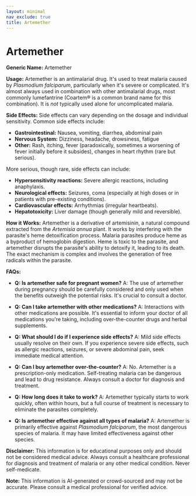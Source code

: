 ```yaml
---
layout: minimal
nav_exclude: true
title: Artemether
---
```


# Artemether

**Generic Name:** Artemether

**Usage:** Artemether is an antimalarial drug. It's used to treat malaria caused by *Plasmodium falciparum*, particularly when it's severe or complicated. It's almost always used in combination with other antimalarial drugs, most commonly lumefantrine (Coartem® is a common brand name for this combination).  It is *not* typically used alone for uncomplicated malaria.

**Side Effects:**  Side effects can vary depending on the dosage and individual sensitivity. Common side effects include:

* **Gastrointestinal:** Nausea, vomiting, diarrhea, abdominal pain
* **Nervous System:** Dizziness, headache, drowsiness, fatigue
* **Other:**  Rash, itching, fever (paradoxically, sometimes a worsening of fever initially before it subsides), changes in heart rhythm (rare but serious).

More serious, though rare, side effects can include:

* **Hypersensitivity reactions:** Severe allergic reactions, including anaphylaxis.
* **Neurological effects:** Seizures, coma (especially at high doses or in patients with pre-existing conditions).
* **Cardiovascular effects:**  Arrhythmias (irregular heartbeats).
* **Hepatotoxicity:** Liver damage (though generally mild and reversible).

**How it Works:** Artemether is a derivative of artemisinin, a natural compound extracted from the *Artemisia annua* plant.  It works by interfering with the parasite's heme detoxification process.  Malaria parasites produce heme as a byproduct of hemoglobin digestion. Heme is toxic to the parasite, and artemether disrupts the parasite's ability to detoxify it, leading to its death.  The exact mechanism is complex and involves the generation of free radicals within the parasite.


**FAQs:**

* **Q: Is artemether safe for pregnant women?** A:  The use of artemether during pregnancy should be carefully considered and only used when the benefits outweigh the potential risks. It's crucial to consult a doctor.

* **Q: Can I take artemether with other medications?** A:  Interactions with other medications are possible. It's essential to inform your doctor of all medications you're taking, including over-the-counter drugs and herbal supplements.

* **Q: What should I do if I experience side effects?** A:  Mild side effects usually resolve on their own. If you experience severe side effects, such as allergic reactions, seizures, or severe abdominal pain, seek immediate medical attention.

* **Q:  Can I buy artemether over-the-counter?** A: No.  Artemether is a prescription-only medication.  Self-treating malaria can be dangerous and lead to drug resistance.  Always consult a doctor for diagnosis and treatment.

* **Q: How long does it take to work?** A:  Artemether typically starts to work quickly, often within hours, but a full course of treatment is necessary to eliminate the parasites completely.

* **Q: Is artemether effective against all types of malaria?** A:  Artemether is primarily effective against *Plasmodium falciparum*, the most dangerous species of malaria.  It may have limited effectiveness against other species.

**Disclaimer:** This information is for educational purposes only and should not be considered medical advice.  Always consult a healthcare professional for diagnosis and treatment of malaria or any other medical condition.  Never self-medicate.


**Note:** This information is AI-generated or crowd-sourced and may not be accurate. Please consult a medical professional for verified advice.